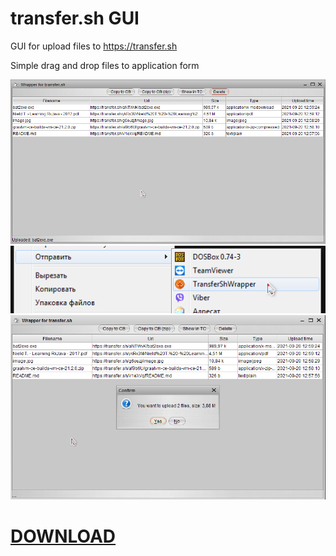 # transfer.sh GUI

GUI for upload files to https://transfer.sh

Simple drag and drop files to application form

![Screenshot01](https://raw.githubusercontent.com/acedece14/TransferShWrapper/master/github/screen01.png)
![Screenshot02](https://raw.githubusercontent.com/acedece14/TransferShWrapper/master/github/screen02.png)
![Screenshot03](https://raw.githubusercontent.com/acedece14/TransferShWrapper/master/github/screen03.png)

# [DOWNLOAD](https://github.com/acedece14/TransferShWrapper/raw/master/bin/TransferShWrapper.exe)